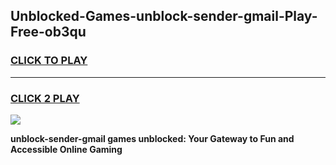 
## Unblocked-Games-unblock-sender-gmail-Play-Free-ob3qu
<h3>
<a href="https://premium76.site?title=unblock-sender-gmail&ref=18A1">CLICK TO PLAY</a></h3>
<hr>

<h3>
<a href="https://premium76.site?title=unblock-sender-gmail&ref=18A1">CLICK 2 PLAY</a>
  
</h3>

<a href="https://premium76.site?title=unblock-sender-gmail&ref=18A1"><img src="https://clearcache.store/games.png"></a>


**unblock-sender-gmail games unblocked: Your Gateway to Fun and Accessible Online Gaming**
